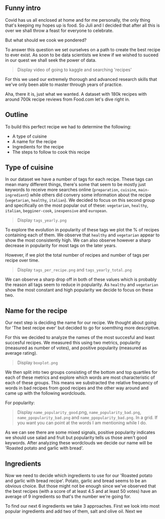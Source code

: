 ## Funny intro

Covid has us all enclosed at home and for me personally, the only thing that's keeping my hopes up is food. So Juli and I decided that after all this is over we shall throw a feast for everyone to celebrate. 

But what should we cook we pondered?

To answer this question we set ourselves on a path to create the best recipe to ever exist. As soon to be data scientists we knew if we wished to suceed in our quest we shall seek the power of data. 

> Display video of going to kaggle and searching 'recipes'

For this we used our extremely thorough and advanced research skills that we've only been able to master through years of practice.

Aha, there it is, just what we wanted. A dataset with 180k recipes with around 700k recipe reviews from Food.com let's dive right in.

## Outline

To build this perfect recipe we had to determine the following: 

* A type of cuisine
* A name for the recipe
* Ingredients for the recipe
* The steps to follow to cook this recipe

## Type of cuisine

In our dataset we have a number of tags for each recipe. These tags can mean many different things, there's some that seem to be mostly just keywords to receive more searches online (`preparation`,  `cuisine`, `main-ingredient`) while others did convery some information about the recipe (`vegetarian`, `healthy`, `italian`). We decided to focus on this second group and specifically on the most popular out of these: `vegetarian`, `healthy`, `italian`, `begginer-cook`, `inexpensive` and `european`.

> Display `tags_yearly.png` 

To explore the evolution in popularity of these tags we plot the % of recipes containing each of them. We observe that `healthy` and `vegetarian` appear to show the most consistently high. We can also observe however a sharp decrease in popularity for most tags on the later years.

However, if we plot the total number of recipes and number of tags per recipe over time.

> Display `tags_per_recipe.png` and `tags_yearly_total.png` 

We can observe a sharp drop off in both of these values which is probably the reason all tags seem to reduce in popularity. As `healthy` and `vegetarian` show the most constant and high popularity we decide to focus on these two.

## Name for the recipe

Our next step is deciding the name for our recipe. We thought about going for 'The best recipe ever' but decided to go for soemthing more descriptive. 

For this we decided to analyze the names of the most succesful and least succesful recipes. We measured this using two metrics, popularity (measured as number of votes), and positive popularity (measured as average rating). 

> Display `boxplot.png`

We then split into two groups consisting of the bottom and top quartiles for each of these metrics and explore which words are most characteristic of each of these groups. This means we substracted the relative frequency of words in bad recipes from good recipes and the other way around and came up with the following wordclouds.

For popularity:

> Display `name_popularity_good`.png, `name_popularity_bad.png`,  `name_ppopularity_bad.png` and  `name_ppopularity_bad.png`. In a grid. If you want you can point at the words I am mentioning while I do.

As we can see there are some mixed signals, positive popularity indicates we should use salad and fruit but popularity tells us those aren't good keywords. After analyzing these wordclouds we decide our name will be 'Roasted potato and garlic with bread'.

## Ingredients

Now we need to decide which ingredients to use for our 'Roasted potato and garlic with bread recipe'. Potato, garlic and bread seems to be an obvious choice. But those might not be enough since we've observed that the best recipes (with a score of at least 4.5 and at least 50 votes) have an average of 9 ingredients so that's the number we're going for.   

To find our next 6 ingredients we take 3 approaches. First we look into most popular ingredients and add two of them, salt and olive oil. Next we 